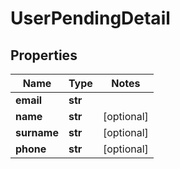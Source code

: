 # UserPendingDetail

## Properties
Name | Type | Notes
------------ | ------------- | -------------
**email** | **str** | 
**name** | **str** | [optional] 
**surname** | **str** | [optional] 
**phone** | **str** | [optional] 


